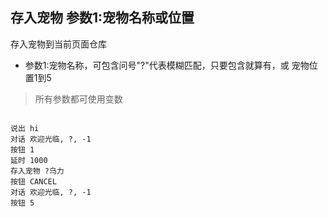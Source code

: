 ## 存入宠物 参数1:宠物名称或位置
存入宠物到当前页面仓库

- 参数1:宠物名称，可包含问号"?"代表模糊匹配，只要包含就算有，或 宠物位置1到5

> 所有参数都可使用变数

```

说出 hi
对话 欢迎光临, ?, -1
按钮 1
延时 1000
存入宠物 ?乌力
按钮 CANCEL
对话 欢迎光临, ?, -1
按钮 5


```
